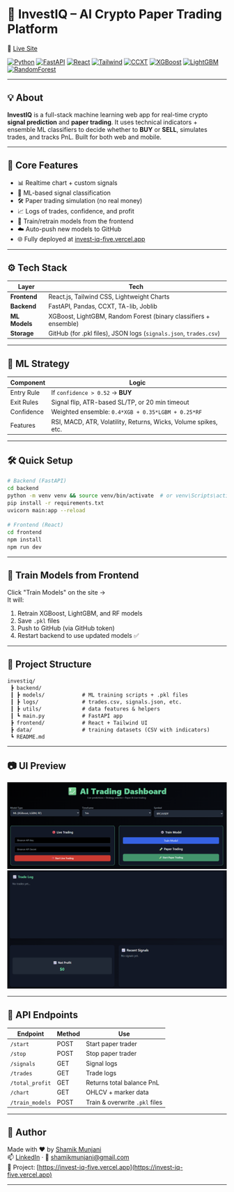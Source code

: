 # 🚀 InvestIQ – AI Crypto Paper Trading Platform  
🔗 [Live Site](https://invest-iq-five.vercel.app/)  

[![Python](https://img.shields.io/badge/Python-3.9+-blue.svg)](https://www.python.org/)
[![FastAPI](https://img.shields.io/badge/FastAPI-Backend-00b386.svg)](https://fastapi.tiangolo.com/)
[![React](https://img.shields.io/badge/React-Frontend-61DAFB.svg)](https://reactjs.org/)
[![Tailwind](https://img.shields.io/badge/Tailwind_CSS-Styling-38B2AC.svg)](https://tailwindcss.com/)
[![CCXT](https://img.shields.io/badge/CCXT-Crypto_Data-yellow.svg)](https://github.com/ccxt/ccxt)
[![XGBoost](https://img.shields.io/badge/XGBoost-ML_Model-orange.svg)](https://xgboost.readthedocs.io/)
[![LightGBM](https://img.shields.io/badge/LightGBM-ML_Model-success.svg)](https://lightgbm.readthedocs.io/)
[![RandomForest](https://img.shields.io/badge/RandomForest-Ensemble-blue.svg)](https://scikit-learn.org/)

---

## 💡 About  
**InvestIQ** is a full-stack machine learning web app for real-time crypto **signal prediction** and **paper trading**. It uses technical indicators + ensemble ML classifiers to decide whether to **BUY** or **SELL**, simulates trades, and tracks PnL. Built for both web and mobile.

---

## 🧠 Core Features  
- 📊 Realtime chart + custom signals  
- 🤖 ML-based signal classification  
- 🛠 Paper trading simulation (no real money)  
- 📈 Logs of trades, confidence, and profit  
- 🔄 Train/retrain models from the frontend  
- ☁️ Auto-push new models to GitHub  
- 🌐 Fully deployed at [invest-iq-five.vercel.app](https://invest-iq-five.vercel.app/)

---

## ⚙️ Tech Stack  

| Layer       | Tech                                                                 |
|-------------|----------------------------------------------------------------------|
| **Frontend**| React.js, Tailwind CSS, Lightweight Charts                           |
| **Backend** | FastAPI, Pandas, CCXT, TA-lib, Joblib                                |
| **ML Models**| XGBoost, LightGBM, Random Forest (binary classifiers + ensemble)    |
| **Storage** | GitHub (for .pkl files), JSON logs (`signals.json`, `trades.csv`)    |

---

## 🧠 ML Strategy  

| Component   | Logic                                                                 |
|------------|-----------------------------------------------------------------------|
| Entry Rule | If `confidence > 0.52` → **BUY**                                      |
| Exit Rules | Signal flip, ATR-based SL/TP, or 20 min timeout                       |
| Confidence | Weighted ensemble: `0.4*XGB + 0.35*LGBM + 0.25*RF`                    |
| Features   | RSI, MACD, ATR, Volatility, Returns, Wicks, Volume spikes, etc.      |

---

## 🛠 Quick Setup  

```bash
# Backend (FastAPI)
cd backend
python -m venv venv && source venv/bin/activate  # or venv\Scripts\activate on Windows
pip install -r requirements.txt
uvicorn main:app --reload

# Frontend (React)
cd frontend
npm install
npm run dev
```

---

## 🔁 Train Models from Frontend

Click "Train Models" on the site →  
It will:  
1. Retrain XGBoost, LightGBM, and RF models  
2. Save `.pkl` files  
3. Push to GitHub (via GitHub token)  
4. Restart backend to use updated models ✅

---

## 📂 Project Structure

```
investiq/
 ┣ backend/
 ┃ ┣ models/            # ML training scripts + .pkl files
 ┃ ┣ logs/              # trades.csv, signals.json, etc.
 ┃ ┣ utils/             # data features & helpers
 ┃ ┗ main.py            # FastAPI app
 ┣ frontend/            # React + Tailwind UI
 ┣ data/                # training datasets (CSV with indicators)
 ┗ README.md
```

---

## 📷 UI Preview  
![](Screenshots/img1.png)
![](Screenshots/img2.png)

---

## 🧪 API Endpoints

| Endpoint           | Method | Use                            |
|--------------------|--------|---------------------------------|
| `/start`           | POST   | Start paper trader              |
| `/stop`            | POST   | Stop paper trader               |
| `/signals`         | GET    | Signal logs                     |
| `/trades`          | GET    | Trade logs                      |
| `/total_profit`    | GET    | Returns total balance PnL       |
| `/chart`           | GET    | OHLCV + marker data             |
| `/train_models`    | POST   | Train & overwrite `.pkl` files  |

---

## 🧠 Author

Made with ❤️ by [Shamik Munjani](https://github.com/Shamik200)  
📫 [LinkedIn](https://www.linkedin.com/in/shamik-munjani) · 📧 shamikmunjani@gmail.com  
🔗 Project: [https://invest-iq-five.vercel.app](https://invest-iq-five.vercel.app)

---
